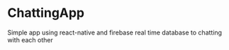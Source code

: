 # ChattingApp
Simple app using react-native and firebase real time database to chatting with each other
